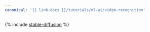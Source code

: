 ```yaml
---
canonical: '{{ link-docs }}/tutorials/ml-ai/video-recognition'
---
```


{% include [stable-diffusion](../../_tutorials/ml-ai/video-recognition.md) %}
